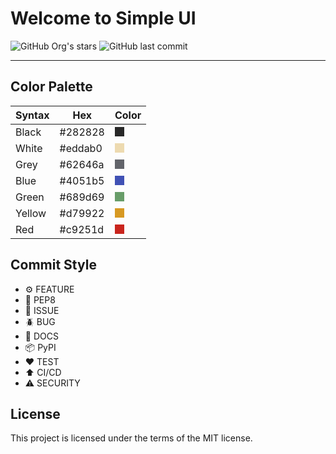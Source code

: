 # Welcome to Simple UI

![GitHub Org's stars](https://img.shields.io/github/stars/linux-profile?label=LinuxProfile&style=flat-square)
![GitHub last commit](https://img.shields.io/github/last-commit/linux-profile/ui?style=flat-square)

---

## Color Palette

| Syntax      | Hex     | Color                                                             |
| ----------- | ------- | :---------------------------------------------------------------: |
| Black       | #282828 | <div style="background: #282828;height: 15px;width: 15px;"></div> |
| White       | #eddab0 | <div style="background: #eddab0;height: 15px;width: 15px;"></div> |
| Grey        | #62646a | <div style="background: #62646a;height: 15px;width: 15px;"></div> |
| Blue        | #4051b5 | <div style="background: #4051b5;height: 15px;width: 15px;"></div> |
| Green       | #689d69 | <div style="background: #689d69;height: 15px;width: 15px;"></div> |
| Yellow      | #d79922 | <div style="background: #d79922;height: 15px;width: 15px;"></div> |
| Red         | #c9251d | <div style="background: #c9251d;height: 15px;width: 15px;"></div> |


## Commit Style

- ⚙️ FEATURE
- 📝 PEP8
- 📌 ISSUE
- 🪲 BUG
- 📘 DOCS
- 📦 PyPI
- ❤️️ TEST
- ⬆️ CI/CD
- ⚠️ SECURITY

## License

This project is licensed under the terms of the MIT license.
